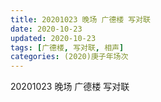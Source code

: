 ```yaml
---
title: 20201023 晚场 广德楼 写对联 
date: 2020-10-23
updated: 2020-10-23
tags: [广德楼, 写对联, 相声]
categories: (2020)庚子年场次
---
```

20201023 晚场 广德楼 写对联 


